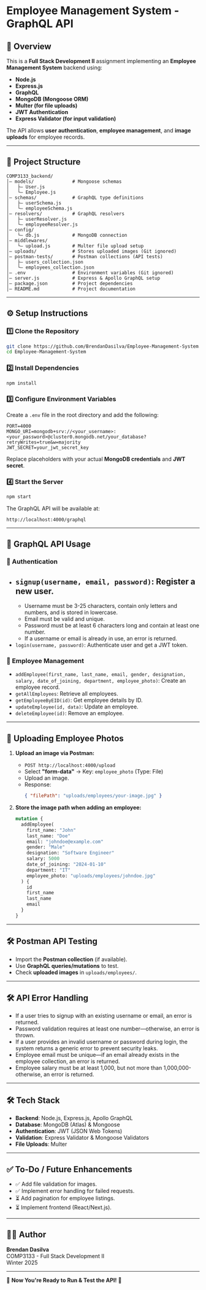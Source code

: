# Employee Management System - GraphQL API

## 📌 Overview

This is a **Full Stack Development II** assignment implementing an **Employee Management System** backend using:

- **Node.js**
- **Express.js**
- **GraphQL**
- **MongoDB (Mongoose ORM)**
- **Multer (for file uploads)**
- **JWT Authentication**
- **Express Validator (for input validation)**

The API allows **user authentication**, **employee management**, and **image uploads** for employee records.

---

## 📂 Project Structure

```
COMP3133_backend/
│️— models/              # Mongoose schemas
│   ├️— User.js
│   └️— Employee.js
│️— schemas/             # GraphQL type definitions
│   ├️— userSchema.js
│   └️— employeeSchema.js
│️— resolvers/           # GraphQL resolvers
│   ├️— userResolver.js
│   └️— employeeResolver.js
│️— config/
│   └️— db.js            # MongoDB connection
│️— middlewares/
│   └️— upload.js        # Multer file upload setup
│️— uploads/             # Stores uploaded images (Git ignored)
│️— postman-tests/       # Postman collections (API tests)
│   ├️— users_collection.json
│   └️— employees_collection.json
│️— .env                 # Environment variables (Git ignored)
│️— server.js            # Express & Apollo GraphQL setup
│️— package.json         # Project dependencies
│️— README.md            # Project documentation
```

---

## ⚙️ **Setup Instructions**

### **1️⃣ Clone the Repository**

```sh
git clone https://github.com/BrendanDasilva/Employee-Management-System.git
cd Employee-Management-System
```

### **2️⃣ Install Dependencies**

```sh
npm install
```

### **3️⃣ Configure Environment Variables**

Create a `.env` file in the root directory and add the following:

```plaintext
PORT=4000
MONGO_URI=mongodb+srv://<your_username>:<your_password>@cluster0.mongodb.net/your_database?retryWrites=true&w=majority
JWT_SECRET=your_jwt_secret_key
```

Replace placeholders with your actual **MongoDB credentials** and **JWT secret**.

### **4️⃣ Start the Server**

```sh
npm start
```

The GraphQL API will be available at:

```
http://localhost:4000/graphql
```

---

## 🚀 **GraphQL API Usage**

### **🔑 Authentication**

- ## `signup(username, email, password)`: Register a new user.
  - Username must be 3-25 characters, contain only letters and numbers, and is stored in lowercase.
  - Email must be valid and unique.
  - Password must be at least 6 characters long and contain at least one number.
  - If a username or email is already in use, an error is returned.
- `login(username, password)`: Authenticate user and get a JWT token.

### **🧍 Employee Management**

- `addEmployee(first_name, last_name, email, gender, designation, salary, date_of_joining, department, employee_photo)`: Create an employee record.
- `getAllEmployees`: Retrieve all employees.
- `getEmployeeByEID(id)`: Get employee details by ID.
- `updateEmployee(id, data)`: Update an employee.
- `deleteEmployee(id)`: Remove an employee.

---

## 📸 **Uploading Employee Photos**

1. **Upload an image via Postman:**

   - `POST http://localhost:4000/upload`
   - Select **"form-data"** → Key: `employee_photo` (Type: File)
   - Upload an image.
   - Response:
     ```json
     { "filePath": "uploads/employees/your-image.jpg" }
     ```

2. **Store the image path when adding an employee:**
   ```graphql
   mutation {
     addEmployee(
       first_name: "John"
       last_name: "Doe"
       email: "johndoe@example.com"
       gender: "Male"
       designation: "Software Engineer"
       salary: 5000
       date_of_joining: "2024-01-10"
       department: "IT"
       employee_photo: "uploads/employees/johndoe.jpg"
     ) {
       id
       first_name
       last_name
       email
     }
   }
   ```

---

## 🛠 **Postman API Testing**

- Import the **Postman collection** (if available).
- Use **GraphQL queries/mutations** to test.
- Check **uploaded images** in `uploads/employees/`.

---

## 🛠 **API Error Handling**

- If a user tries to signup with an existing username or email, an error is returned.
- Password validation requires at least one number—otherwise, an error is thrown.
- If a user provides an invalid username or password during login, the system returns a generic error to prevent security leaks.
- Employee email must be unique—if an email already exists in the employee collection, an error is returned.
- Employee salary must be at least 1,000, but not more than 1,000,000-otherwise, an error is returned.

---

## 🛠 **Tech Stack**

- **Backend**: Node.js, Express.js, Apollo GraphQL
- **Database**: MongoDB (Atlas) & Mongoose
- **Authentication**: JWT (JSON Web Tokens)
- **Validation**: Express Validator & Mongoose Validators
- **File Uploads**: Multer

---

## ✅ **To-Do / Future Enhancements**

- ✅ Add file validation for images.
- ✅ Implement error handling for failed requests.
- ⏳ Add pagination for employee listings.
- ⏳ Implement frontend (React/Next.js).

---

## 👨‍💻 **Author**

**Brendan Dasilva**  
COMP3133 - Full Stack Development II  
Winter 2025

---

🚀 **Now You're Ready to Run & Test the API!** 🚀

```

```
